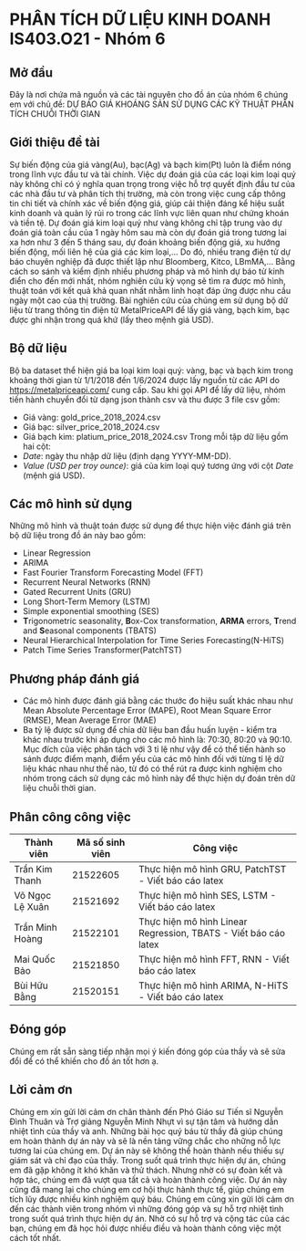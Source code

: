 # PHÂN TÍCH DỮ LIỆU KINH DOANH IS403.O21 - Nhóm 6
## Mở đầu
Đây là nơi chứa mã nguồn và các tài nguyên cho đồ án của nhóm 6 chúng em với chủ đề: DỰ BÁO GIÁ KHOÁNG SẢN SỬ DỤNG CÁC KỸ THUẬT PHÂN TÍCH CHUỖI THỜI GIAN

## Giới thiệu đề tài
Sự biến động của giá vàng(Au), bạc(Ag) và bạch kim(Pt) luôn là điểm nóng trong lĩnh vực đầu tư và tài chính. Việc dự đoán giá của các loại kim loại quý này không chỉ có ý nghĩa quan trọng trong việc hỗ trợ quyết định đầu tư của các nhà đầu tư và phân tích thị trường, mà còn trong việc cung cấp thông tin chi tiết và chính xác về biến động giá, giúp cải thiện đáng kể hiệu suất kinh doanh và quản lý rủi ro trong các lĩnh vực liên quan như chứng khoán và tiền tệ. Dự đoán giá kim loại quý như vàng không chỉ tập trung vào dự đoán giá toàn cầu của 1 ngày hôm sau mà còn dự đoán giá trong tương lai xa hơn như 3 đến 5 tháng sau, dự đoán khoảng biến động giá, xu hướng biến động, mối liên hệ của giá các kim loại,... Do đó, nhiều trang điện tử dự báo chuyên nghiệp đã được thiết lập như Bloomberg, Kitco, LBmMA,... Bằng cách so sánh và kiểm định nhiều phương pháp và mô hình dự báo từ kinh điển cho đến mới nhất, nhóm nghiên cứu kỳ vọng sẽ tìm ra được mô hình, thuật toán với kết quả khả quan nhất nhằm linh hoạt đáp ứng được nhu cầu ngày một cao của thị trường. Bài nghiên cứu của chúng em sử dụng bộ dữ liệu từ trang thông tin điện tử MetalPriceAPI để lấy giá vàng, bạch kim, bạc được ghi nhận trong quá khứ (lấy theo mệnh giá USD).

## Bộ dữ liệu
Bộ ba dataset thể hiện giá ba loại kim loại quý: vàng, bạc và bạch kim trong khoảng thời gian từ 1/1/2018 đến 1/6/2024 được lấy nguồn từ các API do https://metalpriceapi.com/ cung cấp. Sau khi gọi API để lấy dữ liệu, nhóm tiến hành chuyển đổi từ dạng json thành csv và thu được 3 file csv gồm:
- Giá vàng: gold_price_2018_2024.csv
- Giá bạc: silver_price_2018_2024.csv
- Giá bạch kim: platium_price_2018_2024.csv
Trong mỗi tập dữ liệu gồm hai cột:
- _Date_: ngày thu nhập dữ liệu (định dạng YYYY-MM-DD).
- _Value (USD per troy ounce)_: giá của kim loại quý tương ứng với cột _Date_ (mệnh giá USD).

## Các mô hình sử dụng
Những mô hình và thuật toán được sử dụng để thực hiện việc đánh giá trên bộ dữ liệu trong đồ án này bao gồm: 
- Linear Regression
- ARIMA
- Fast Fourier Transform Forecasting Model (FFT)
- Recurrent Neural Networks (RNN)
- Gated Recurrent Units (GRU)
- Long Short-Term Memory (LSTM)
- Simple exponential smoothing (SES)
- **T**rigonometric seasonality, **B**ox-Cox transformation, **ARMA** errors, **T**rend and **S**easonal components (TBATS)
- Neural Hierarchical Interpolation for Time Series Forecasting(N-HiTS)
- Patch Time Series Transformer(PatchTST)

## Phương pháp đánh giá
- Các mô hình được đánh giá bằng các thước đo hiệu suất khác nhau như Mean Absolute Percentage Error (MAPE), Root Mean Square Error (RMSE), Mean Average Error (MAE)
- Ba tỷ lệ được sử dụng để chia dữ liệu ban đầu huấn luyện - kiểm tra khác nhau trước khi áp dụng cho các mô hình là: 70:30, 80:20 và 90:10. Mục đích của việc phân tách với 3 tỉ lệ như vậy để có thể tiến hành so sánh được điểm mạnh, điểm yếu của các mô hình đối với từng tỉ lệ dữ liệu khác nhau như thế nào, từ đó có thể rút ra được kinh nghiệm cho nhóm trong cách sử dụng các mô hình này để thực hiện dự đoán trên dữ liệu chuỗi thời gian.

## Phân công công việc
| Thành viên | Mã số sinh viên | Công việc |
| --- | --- |--- |
| Trần Kim Thanh | 21522605 | Thực hiện mô hình GRU, PatchTST - Viết báo cáo latex|
| Võ Ngọc Lệ Xuân | 21521692 | Thực hiện mô hình SES, LSTM - Viết báo cáo latex|
| Trần Minh Hoàng | 21522101 |Thực hiện mô hình Linear Regression, TBATS - Viết báo cáo latex|
| Mai Quốc Bảo | 21521850 | Thực hiện mô hình FFT, RNN - Viết báo cáo latex|
| Bùi Hữu Bằng | 21520151 | Thực hiện mô hình ARIMA, N-HiTS - Viết báo cáo latex|


## Đóng góp
Chúng em rất sẵn sàng tiếp nhận mọi ý kiến đóng góp của thầy và sẽ sửa đổi để có thể khiến cho đồ án tốt hơn ạ.

## Lời cảm ơn
Chúng em xin gửi lời cảm ơn chân thành đến Phó Giáo sư Tiến sĩ Nguyễn Đình Thuân và Trợ giảng Nguyễn Minh Nhựt vì sự tận tâm và hướng dẫn nhiệt tình của thầy và anh. Những bài học quý báu từ thầy đã giúp chúng em hoàn thành dự án này và sẽ là nền tảng vững chắc cho những nỗ lực tương lai của chúng em. Dự án này sẽ không thể hoàn thành nếu thiếu sự giám sát và chỉ đạo của thầy. Trong suốt quá trình thực hiện dự án, chúng em đã gặp không ít khó khăn và thử thách. Nhưng nhờ có sự đoàn kết và hợp tác, chúng em đã vượt qua tất cả và hoàn thành công việc. Dự án này cũng đã mang lại cho chúng em cơ hội thực hành thực tế, giúp chúng em tích lũy được nhiều kinh nghiệm quý báu.
Chúng em cũng xin gửi lời cảm ơn đến các thành viên trong nhóm vì những đóng góp và sự hỗ trợ nhiệt tình trong suốt quá trình thực hiện dự án. Nhờ có sự hỗ trợ và cộng tác của các bạn, chúng em đã học hỏi được nhiều điều và hoàn thành công việc một cách tốt nhất.
